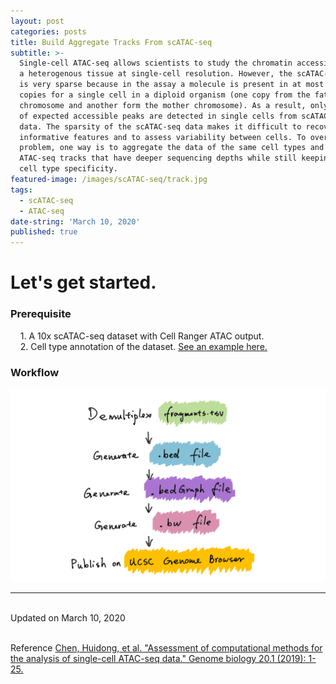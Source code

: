 ```yaml
---
layout: post
categories: posts
title: Build Aggregate Tracks From scATAC-seq
subtitle: >-
  Single-cell ATAC-seq allows scientists to study the chromatin accessibility of
  a heterogenous tissue at single-cell resolution. However, the scATAC-seq data
  is very sparse because in the assay a molecule is present in at most two
  copies for a single cell in a diploid organism (one copy from the father
  chromosome and another form the mother chromosome). As a result, only 1– 10%
  of expected accessible peaks are detected in single cells from scATAC-seq
  data. The sparsity of the scATAC-seq data makes it difficult to recover
  informative features and to assess variability between cells. To overcome this
  problem, one way is to aggregate the data of the same cell types and generate
  ATAC-seq tracks that have deeper sequencing depths while still keeping the
  cell type specificity.
featured-image: /images/scATAC-seq/track.jpg
tags:
  - scATAC-seq
  - ATAC-seq
date-string: 'March 10, 2020'
published: true
---
```


# Let's get started.

### Prerequisite
&nbsp;&nbsp;&nbsp;&nbsp;1. A 10x scATAC-seq dataset with Cell Ranger ATAC output.
<br>&nbsp;&nbsp;&nbsp;&nbsp;2. Cell type annotation of the dataset. <u>[See an example here.](https://satijalab.org/seurat/v3.1/atacseq_integration_vignette.html)</u>

### Workflow
<img src="/images/scATAC-seq/workflow.PNG">



------------
<br>Updated on March 10, 2020


<br>Reference
[Chen, Huidong, et al. "Assessment of computational methods for the analysis of single-cell ATAC-seq data." Genome biology 20.1 (2019): 1-25.](https://genomebiology.biomedcentral.com/articles/10.1186/s13059-019-1854-5)
